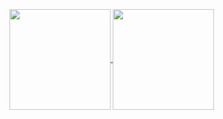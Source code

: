 <a href="https://github.com/anuraghazra/github-readme-stats">
  <img height=180 align="center" src="https://github-readme-stats.vercel.app/api?username=CmdLari&show_icons=true&theme=jolly&card_width=250" />
</a>
<a href="https://github.com/anuraghazra/github-readme-stats">
  <img height=180 align="center" src="https://github-readme-stats.vercel.app/api/top-langs/?username=CmdLari&layout=compact&theme=jolly&langs_count=8&card_width=250&hide=html,jupyter%20notebook" />
</a>
